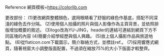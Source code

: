 Reference
網頁模板=https://colorlib.com

更改部份：
(1)更改網頁整體顏色，選用眼睛看了舒服的綠色作基底，搭配不同深淺的綠色去作分隔。
(2)使用個人拍攝的照片與個人影像作為主頁背景，並依照排版增加概要的敘述。
(3)logo改為YU-JING，header的連結可連結到網頁下方不同區塊的內容 
(4)簡要介紹學經歷與個人興趣。
(5)放上個人攝影作品與旅遊地點。
(6)從flaticon.com下載圖示，簡介聯絡方式，並標註ref.。
(7)採用響應式網頁，隨著視窗大小調整版面配置，不過須在縮放75%的大小下版面才較整齊。
